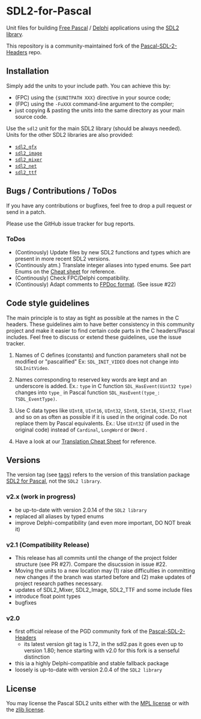 # SDL2-for-Pascal

Unit files for building
[Free Pascal](https://freepascal.org/) / [Delphi](https://www.embarcadero.com/products/delphi) applications
using the [SDL2 library](https://libsdl.org).

This repository is a community-maintained fork of the [Pascal-SDL-2-Headers](https://github.com/ev1313/Pascal-SDL-2-Headers) repo.

## Installation

Simply add the units to your include path. You can achieve this by:
 - (FPC) using the `{$UNITPATH XXX}` directive in your source code;
 - (FPC) using the `-FuXXX` command-line argument to the compiler;
 - just copying & pasting the units into the same directory as your main source code.

Use the `sdl2` unit for the main SDL2 library (should be always needed). Units for the other SDL2 libraries are also provided:
 - [`sdl2_gfx`](https://www.ferzkopp.net/wordpress/2016/01/02/sdl_gfx-sdl2_gfx/)
 - [`sdl2_image`](https://www.libsdl.org/projects/SDL_image/)
 - [`sdl2_mixer`](https://www.libsdl.org/projects/SDL_mixer/)
 - [`sdl2_net`](https://www.libsdl.org/projects/SDL_net/)
 - [`sdl2_ttf`](https://www.libsdl.org/projects/SDL_ttf/)

## Bugs / Contributions / ToDos

If you have any contributions or bugfixes, feel free to drop a pull request or send in a patch.

Please use the GitHub issue tracker for bug reports.

### ToDos

- (Continously) Update files by new SDL2 functions and types which are present in more recent SDL2 versions.
- (Continously atm.) Translate integer aliases into typed enums.
See part Enums on the [Cheat sheet](CHEATSHEET.md) for reference.
- (Continously) Check FPC/Delphi compatibility.
- (Continously) Adapt comments to [FPDoc format](https://www.freepascal.org/docs-html/fpdoc/fpdoc.html). (See issue #22)

## Code style guidelines

The main principle is to stay as tight as possible at the names in the C headers.
These guidelines aim to have better consistency in this community project and make
it easier to find certain code parts in the C headers/Pascal includes. Feel free
to discuss or extend these guidelines, use the issue tracker.

1. Names of C defines (constants) and function parameters shall not be modified or "pascalified"
Ex: `SDL_INIT_VIDEO` does not change into `SDLInitVideo`.

2. Names corresponding to reserved key words are kept and an underscore is added.
Ex.: `type` in C function `SDL_HasEvent(Uint32 type)` changes into `type_`
in Pascal function `SDL_HasEvent(type_: TSDL_EventType)`.

3. Use C data types like `UInt8`, `UInt16`, `UInt32`, `SInt8`, `SInt16`,
`SInt32`, `Float` and so on as often as possible if it is used  in the
original code. Do not replace them by Pascal equivalents.
Ex.: Use `UInt32` (if used in
the original code) instead of `Cardinal`, `LongWord` or `DWord` .

4. Have a look at our [Translation Cheat Sheet](CHEATSHEET.md) for reference.

## Versions

The version tag (see [tags](https://github.com/PascalGameDevelopment/SDL2-for-Pascal/tags)) refers to the version of this translation package [SDL2 for Pascal](https://github.com/PascalGameDevelopment/SDL2-for-Pascal), not the `SDL2 library`.

### v2.x (work in progress)

- be up-to-date with version 2.0.14 of the `SDL2 library`
- replaced all aliases by typed enums
- improve Delphi-compatibility (and even more important, DO NOT break it)

### v2.1 (Compatibility Release)

- This release has all commits until the change of the project folder structure (see PR #27). Compare the disucssion in issue #22.
- Moving the units to a new location may (1) raise difficulties in committing new changes if the branch was started before and (2) make updates of project research pathes necessary.
- updates of SDL2_Mixer, SDL2_Image, SDL2_TTF and some include files
- introduce float point types
- bugfixes

### v2.0

- first official release of the PGD community fork of the [Pascal-SDL-2-Headers](https://github.com/ev1313/Pascal-SDL-2-Headers)
  - its latest version git tag is 1.72, in the sdl2.pas it goes even up to version 1.80; hence starting with v2.0 for this fork is a senseful distinction
- this ia a highly Delphi-compatible and stable fallback package
- loosely is up-to-date with version 2.0.4 of the `SDL2 library`

## License

You may license the Pascal SDL2 units either
with the [MPL license](blob/master/MPL-LICENSE) or
with the [zlib license](blob/master/zlib-LICENSE).
